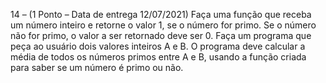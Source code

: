 14 – (1 Ponto – Data de entrega 12/07/2021) Faça uma função que receba um número inteiro e
retorne o valor 1, se o número for primo. Se o número não for primo, o valor a ser retornado
deve ser 0. Faça um programa que peça ao usuário dois valores inteiros A e B. O programa deve
calcular a média de todos os números primos entre A e B, usando a função criada para saber se
um número é primo ou não.